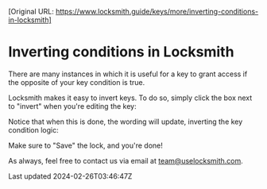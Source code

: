 [Original URL: https://www.locksmith.guide/keys/more/inverting-conditions-in-locksmith]

# Inverting conditions in Locksmith

There are many instances in which it is useful for a key to grant access if the opposite of your key condition is true.

Locksmith makes it easy to invert keys. To do so, simply click the box next to "invert" when you're editing the key:

Notice that when this is done, the wording will update, inverting the key condition logic:

Make sure to "Save" the lock, and you're done!

As always, feel free to contact us via email at team@uselocksmith.com.

Last updated 2024-02-26T03:46:47Z